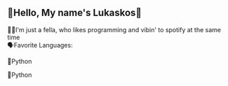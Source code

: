 ## 🐧Hello, My name's Lukaskos🐧

👨‍💻I'm just a fella, who likes programming and vibin' to spotify at the same time<br/>
🗣️Favorite Languages:
    <p>🐍Python<p/>
    <p>🐍Python<p/>




